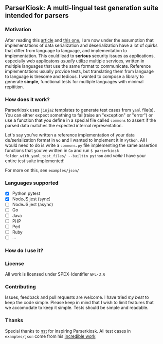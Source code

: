 ## ParserKiosk: A multi-lingual test generation suite intended for parsers

### Motivation
After reading this [article](https://seriot.ch/projects/parsing_json.html) and [this one](https://bishopfox.com/blog/json-interoperability-vulnerabilities), I am now under the assumption that implementations of data serialization and deserialization have a lot of quirks that differ from language to language, and implementation to implementation. This could lead to **serious** security issues as applications, especially web applicatons _usually_ utilize multiple services, written in multiple languages that use the same format to communicate. Reference implementations usually provide tests, but translating them from language to language is tiresome and tedious. I wanted to compose a library to generate **simple**, functional tests for multiple languages with minimal repitition. 

### How does it work?
Parserkiosk uses ``jinja2`` templates to generate test cases from ``yaml`` file(s). You can either expect something to fail(raise an "exception" or "error") or use a function that you define in a special file called ```commons``` to assert if the parsed data matches the expected internal representation. 

Let's say you've written a reference implementation of your data de/serialization format in ``Go`` and I wanted to implement it in ``Python``. All I would need to do is write a ```commons.py``` file implementing the same assertion functions that you've written in ``Go`` and run ```$ parserkiosk folder_with_yaml_test_files/ --builtin python``` and _voila_ I have your entire test suite implemented!

For more on this, see ```examples/json/```

### Languages supported
- [x] Python pytest
- [x] NodeJS jest (sync)
- [ ] NodeJS jest (async)
- [ ] Go
- [ ] Java
- [ ] PHP
- [ ] Perl
- [ ] Ruby
- [ ] ...

### How do I use it?

### License
All work is licensed under SPDX-Identifier ```GPL-3.0```

### Contributing
Issues, feedback and pull requests are welcome. I have tried _my best_ to keep the code simple. Please keep in mind that I wish to limit features that we accomodate to keep it simple. Tests should be simple and readable.

### Thanks
Special thanks to [nst](https://github.com/nst/) for inspiring Parserkiosk. All test cases in ``examples/json`` come from his [incredible work](https://github.com/nst/JSONTestSuite)
